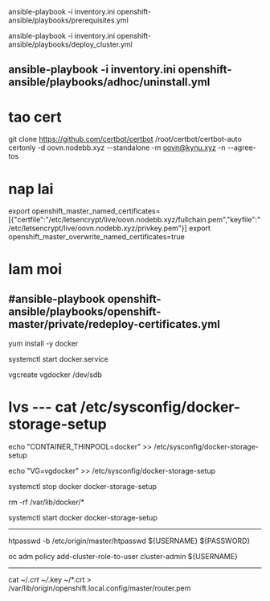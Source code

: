 ansible-playbook -i inventory.ini openshift-ansible/playbooks/prerequisites.yml

ansible-playbook -i inventory.ini openshift-ansible/playbooks/deploy_cluster.yml

ansible-playbook -i inventory.ini openshift-ansible/playbooks/adhoc/uninstall.yml
---------------------------
# tao cert
git clone https://github.com/certbot/certbot
/root/certbot/certbot-auto certonly -d oovn.nodebb.xyz --standalone -m oovn@kynu.xyz -n --agree-tos
# nap lai
export openshift_master_named_certificates=[{"certfile":"/etc/letsencrypt/live/oovn.nodebb.xyz/fullchain.pem","keyfile":"/etc/letsencrypt/live/oovn.nodebb.xyz/privkey.pem"}]
export openshift_master_overwrite_named_certificates=true
# lam moi 
#ansible-playbook openshift-ansible/playbooks/openshift-master/private/redeploy-certificates.yml
--------------------------

yum install -y docker

systemctl start docker.service

vgcreate vgdocker /dev/sdb

# lvs --- cat /etc/sysconfig/docker-storage-setup

echo "CONTAINER_THINPOOL=docker" >> /etc/sysconfig/docker-storage-setup

echo "VG=vgdocker" >> /etc/sysconfig/docker-storage-setup

systemctl stop docker docker-storage-setup

rm -rf /var/lib/docker/*

systemctl start docker docker-storage-setup

-------------------------

htpasswd -b /etc/origin/master/htpasswd ${USERNAME} ${PASSWORD}

oc adm policy add-cluster-role-to-user cluster-admin ${USERNAME}

---------------------------

cat ~/*.crt ~/*.key ~/*.crt > /var/lib/origin/openshift.local.config/master/router.pem

